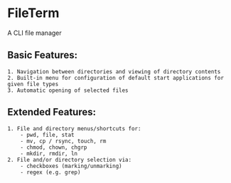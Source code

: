 # FileTerm
A CLI file manager

## Basic Features:
    1. Navigation between directories and viewing of directory contents
    2. Built-in menu for configuration of default start applications for given file types
    3. Automatic opening of selected files

## Extended Features:
    1. File and directory menus/shortcuts for:
        - pwd, file, stat
        - mv, cp / rsync, touch, rm
        - chmod, chown, chgrp
        - mkdir, rmdir, ln
    2. File and/or directory selection via:
        - checkboxes (marking/unmarking)
        - regex (e.g. grep)

